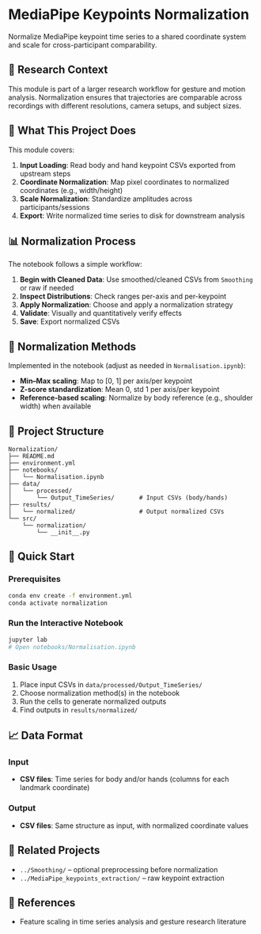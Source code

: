 # MediaPipe Keypoints Normalization

Normalize MediaPipe keypoint time series to a shared coordinate system and scale for cross-participant comparability.

## 🔬 Research Context

This module is part of a larger research workflow for gesture and motion analysis. Normalization ensures that trajectories are comparable across recordings with different resolutions, camera setups, and subject sizes.

## 🎯 What This Project Does

This module covers:

1. **Input Loading**: Read body and hand keypoint CSVs exported from upstream steps
2. **Coordinate Normalization**: Map pixel coordinates to normalized coordinates (e.g., width/height)
3. **Scale Normalization**: Standardize amplitudes across participants/sessions
4. **Export**: Write normalized time series to disk for downstream analysis

## 📊 Normalization Process

The notebook follows a simple workflow:

1. **Begin with Cleaned Data**: Use smoothed/cleaned CSVs from `Smoothing` or raw if needed
2. **Inspect Distributions**: Check ranges per-axis and per-keypoint
3. **Apply Normalization**: Choose and apply a normalization strategy
4. **Validate**: Visually and quantitatively verify effects
5. **Save**: Export normalized CSVs

## 🔧 Normalization Methods

Implemented in the notebook (adjust as needed in `Normalisation.ipynb`):

- **Min–Max scaling**: Map to [0, 1] per axis/per keypoint
- **Z-score standardization**: Mean 0, std 1 per axis/per keypoint
- **Reference-based scaling**: Normalize by body reference (e.g., shoulder width) when available

## 📁 Project Structure

```
Normalization/
├── README.md
├── environment.yml
├── notebooks/
│   └── Normalisation.ipynb
├── data/
│   └── processed/
│       └── Output_TimeSeries/       # Input CSVs (body/hands)
├── results/
│   └── normalized/                  # Output normalized CSVs
└── src/
    └── normalization/
        └── __init__.py
```

## 🚀 Quick Start

### Prerequisites

```bash
conda env create -f environment.yml
conda activate normalization
```

### Run the Interactive Notebook

```bash
jupyter lab
# Open notebooks/Normalisation.ipynb
```

### Basic Usage

1. Place input CSVs in `data/processed/Output_TimeSeries/`
2. Choose normalization method(s) in the notebook
3. Run the cells to generate normalized outputs
4. Find outputs in `results/normalized/`

## 📈 Data Format

### Input
- **CSV files**: Time series for body and/or hands (columns for each landmark coordinate)

### Output
- **CSV files**: Same structure as input, with normalized coordinate values

## 🔗 Related Projects

- `../Smoothing/` – optional preprocessing before normalization
- `../MediaPipe_keypoints_extraction/` – raw keypoint extraction

## 📖 References

- Feature scaling in time series analysis and gesture research literature
